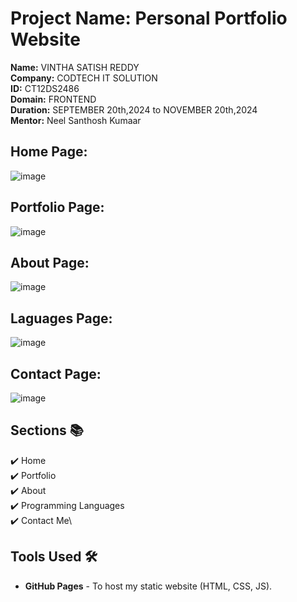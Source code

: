 # Project Name: Personal Portfolio Website  
**Name:** VINTHA SATISH REDDY  
**Company:** CODTECH IT SOLUTION  
**ID:** CT12DS2486  
**Domain:** FRONTEND  
**Duration:** SEPTEMBER 20th,2024 to NOVEMBER 20th,2024  
**Mentor:** Neel Santhosh Kumaar  
## Home Page:
![image](https://github.com/user-attachments/assets/6fa90bc5-4864-480b-a780-7684d01d2689)
## Portfolio Page:
![image](https://github.com/user-attachments/assets/64ff196b-860f-4886-9e6d-95b3900499af)
## About Page:
![image](https://github.com/user-attachments/assets/c0324fd0-62d4-43e9-85e1-691062b240b1)
## Laguages Page:
![image](https://github.com/user-attachments/assets/6cc5ff78-289f-416f-914f-31d906224821)
## Contact Page:
![image](https://github.com/user-attachments/assets/1cae806e-f8d1-4bcf-a668-1ea63c18ae02)
## Sections 📚
✔️ Home\
✔️ Portfolio\
✔️ About\
✔️ Programming Languages\
✔️ Contact Me\

## Tools Used 🛠️
* <b>GitHub Pages</b> - To host my static website (HTML, CSS, JS).


